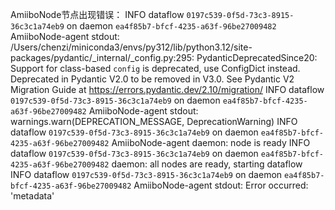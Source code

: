 AmiiboNode节点出现错误：
INFO  dataflow `0197c539-0f5d-73c3-8915-36c3c1a74eb9` on daemon `ea4f85b7-bfcf-4235-a63f-96be27009482` AmiiboNode-agent stdout: /Users/chenzi/miniconda3/envs/py312/lib/python3.12/site-packages/pydantic/_internal/_config.py:295: PydanticDeprecatedSince20: Support for class-based `config` is deprecated, use ConfigDict instead. Deprecated in Pydantic V2.0 to be removed in V3.0. See Pydantic V2 Migration Guide at https://errors.pydantic.dev/2.10/migration/
INFO  dataflow `0197c539-0f5d-73c3-8915-36c3c1a74eb9` on daemon `ea4f85b7-bfcf-4235-a63f-96be27009482` AmiiboNode-agent stdout:   warnings.warn(DEPRECATION_MESSAGE, DeprecationWarning)
INFO  dataflow `0197c539-0f5d-73c3-8915-36c3c1a74eb9` on daemon `ea4f85b7-bfcf-4235-a63f-96be27009482` AmiiboNode-agent daemon: node is ready
INFO  dataflow `0197c539-0f5d-73c3-8915-36c3c1a74eb9` on daemon `ea4f85b7-bfcf-4235-a63f-96be27009482` daemon: all nodes are ready, starting dataflow
INFO  dataflow `0197c539-0f5d-73c3-8915-36c3c1a74eb9` on daemon `ea4f85b7-bfcf-4235-a63f-96be27009482` AmiiboNode-agent stdout: Error occurred: 'metadata'


